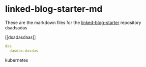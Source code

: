 # linked-blog-starter-md
These are the markdown files for the [linked-blog-starter](https://github.com/matthewwong525/linked-blog-starter) repository
dsadsadas

[[dsadasdaas]]

```YAML
das
  dasdas:dasdas
```

kubernetes